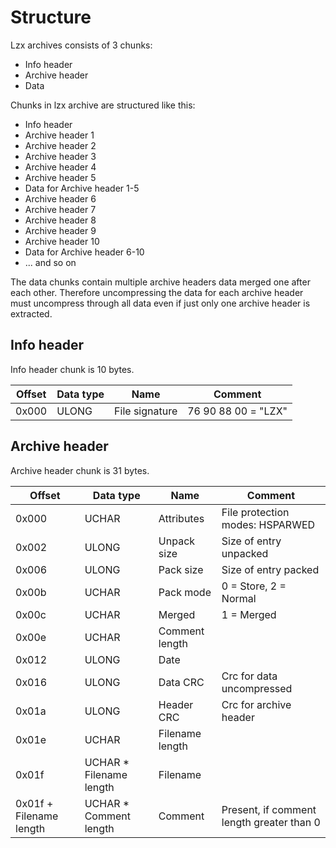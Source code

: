 # Structure

Lzx archives consists of 3 chunks:
- Info header
- Archive header
- Data

Chunks in lzx archive are structured like this:
- Info header
- Archive header 1
- Archive header 2
- Archive header 3
- Archive header 4
- Archive header 5
- Data for Archive header 1-5
- Archive header 6
- Archive header 7
- Archive header 8
- Archive header 9
- Archive header 10
- Data for Archive header 6-10
- ... and so on

The data chunks contain multiple archive headers data merged one after each other.
Therefore uncompressing the data for each archive header must uncompress through all data even if just only one archive header is extracted.

## Info header

Info header chunk is 10 bytes.

| Offset | Data type | Name           | Comment             |
|--------|-----------|----------------|---------------------|
| 0x000  | ULONG     | File signature | 76 90 88 00 = "LZX" |

## Archive header

Archive header chunk is 31 bytes.

| Offset               | Data type               | Name            | Comment                                   |
|----------------------|-------------------------|-----------------|-------------------------------------------|
| 0x000                | UCHAR                   | Attributes      | File protection modes: HSPARWED           |
| 0x002                | ULONG                   | Unpack size     | Size of entry unpacked                    |
| 0x006                | ULONG                   | Pack size       | Size of entry packed                      |
| 0x00b                | UCHAR                   | Pack mode       | 0 = Store, 2 = Normal                     |
| 0x00c                | UCHAR                   | Merged          | 1 = Merged                                |
| 0x00e                | UCHAR                   | Comment length  |                                           |
| 0x012                | ULONG                   | Date            |                                           |
| 0x016                | ULONG                   | Data CRC        | Crc for data uncompressed                 |
| 0x01a                | ULONG                   | Header CRC      | Crc for archive header                    |
| 0x01e                | UCHAR                   | Filename length |                                           |
| 0x01f                | UCHAR * Filename length | Filename        |                                           |
| 0x01f + Filename length | UCHAR * Comment length  | Comment         | Present, if comment length greater than 0 |

